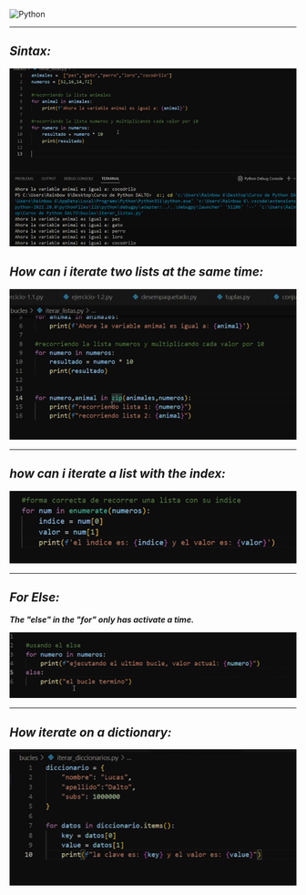 ![Python](https://encrypted-tbn0.gstatic.com/images?q=tbn:ANd9GcTuvgFYmiGch3e9tzivxe0zoNnhwDlZMl3aSA&usqp=CAU)

---

## ***Sintax:***

<img src="https://github.com/jegomezV/Python-Study/blob/master/-/images/sinta.png?raw=true">


## ***How can i iterate two lists at the same time:***

<img src ="https://github.com/jegomezV/Python-Study/blob/master/-/images/zip.png?raw=true">

---

## ***how can i iterate a list with the index:***

<img src="https://github.com/jegomezV/Python-Study/blob/master/-/images/r_indice.png?raw=true">

---

## ***For Else:***

***The "else" in the "for" only has activate a time.***

<img src="https://github.com/jegomezV/Python-Study/blob/master/-/images/for_else.png?raw=true">

---

## ***How iterate on a dictionary:***

<img src="https://github.com/jegomezV/Python-Study/blob/master/-/images/dic_dic.png?raw=true">

